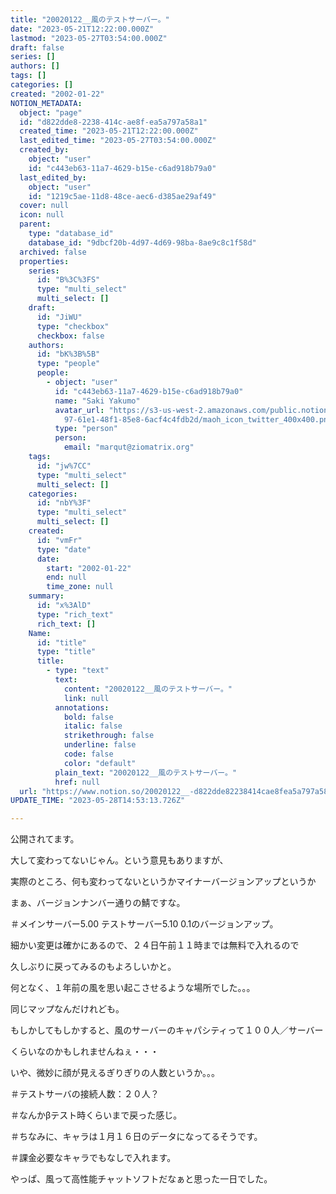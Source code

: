 ```yaml
---
title: "20020122__風のテストサーバー。"
date: "2023-05-21T12:22:00.000Z"
lastmod: "2023-05-27T03:54:00.000Z"
draft: false
series: []
authors: []
tags: []
categories: []
created: "2002-01-22"
NOTION_METADATA:
  object: "page"
  id: "d822dde8-2238-414c-ae8f-ea5a797a58a1"
  created_time: "2023-05-21T12:22:00.000Z"
  last_edited_time: "2023-05-27T03:54:00.000Z"
  created_by:
    object: "user"
    id: "c443eb63-11a7-4629-b15e-c6ad918b79a0"
  last_edited_by:
    object: "user"
    id: "1219c5ae-11d8-48ce-aec6-d385ae29af49"
  cover: null
  icon: null
  parent:
    type: "database_id"
    database_id: "9dbcf20b-4d97-4d69-98ba-8ae9c8c1f58d"
  archived: false
  properties:
    series:
      id: "B%3C%3FS"
      type: "multi_select"
      multi_select: []
    draft:
      id: "JiWU"
      type: "checkbox"
      checkbox: false
    authors:
      id: "bK%3B%5B"
      type: "people"
      people:
        - object: "user"
          id: "c443eb63-11a7-4629-b15e-c6ad918b79a0"
          name: "Saki Yakumo"
          avatar_url: "https://s3-us-west-2.amazonaws.com/public.notion-static.com/3ad1c4\
            97-61e1-48f1-85e8-6acf4c4fdb2d/maoh_icon_twitter_400x400.png"
          type: "person"
          person:
            email: "marqut@ziomatrix.org"
    tags:
      id: "jw%7CC"
      type: "multi_select"
      multi_select: []
    categories:
      id: "nbY%3F"
      type: "multi_select"
      multi_select: []
    created:
      id: "vmFr"
      type: "date"
      date:
        start: "2002-01-22"
        end: null
        time_zone: null
    summary:
      id: "x%3AlD"
      type: "rich_text"
      rich_text: []
    Name:
      id: "title"
      type: "title"
      title:
        - type: "text"
          text:
            content: "20020122__風のテストサーバー。"
            link: null
          annotations:
            bold: false
            italic: false
            strikethrough: false
            underline: false
            code: false
            color: "default"
          plain_text: "20020122__風のテストサーバー。"
          href: null
  url: "https://www.notion.so/20020122__-d822dde82238414cae8fea5a797a58a1"
UPDATE_TIME: "2023-05-28T14:53:13.726Z"

---
```

<link rel="stylesheet" href="https://cdn.jsdelivr.net/npm/katex@0.16.2/dist/katex.min.css" integrity="sha384-bYdxxUwYipFNohQlHt0bjN/LCpueqWz13HufFEV1SUatKs1cm4L6fFgCi1jT643X" crossorigin="anonymous">


公開されてます。


大して変わってないじゃん。という意見もありますが、


実際のところ、何も変わってないというかマイナーバージョンアップというか


まぁ、バージョンナンバー通りの鯖ですな。


＃メインサーバー5.00 テストサーバー5.10 0.1のバージョンアップ。


細かい変更は確かにあるので、２４日午前１１時までは無料で入れるので


久しぶりに戻ってみるのもよろしいかと。


何となく、１年前の風を思い起こさせるような場所でした。。。


同じマップなんだけれども。


もしかしてもしかすると、風のサーバーのキャパシティって１００人／サーバー


くらいなのかもしれませんねぇ・・・


いや、微妙に顔が見えるぎりぎりの人数というか。。。


＃テストサーバの接続人数：２０人？


＃なんかβテスト時くらいまで戻った感じ。


＃ちなみに、キャラは１月１６日のデータになってるそうです。


＃課金必要なキャラでもなしで入れます。


やっぱ、風って高性能チャットソフトだなぁと思った一日でした。

